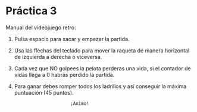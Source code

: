  # Práctica 3
Manual del videojuego retro:

1. Pulsa espacio para sacar y empezar la partida.

2. Usa las flechas del teclado para mover la raqueta de manera horizontal de izquierda a derecha o viceversa.

3. Cada vez que NO golpees la pelota perderas una vida, si el contador de vidas llega a 0 habrás perdido la partida.

4. Para ganar debes romper todos los ladrillos y así conseguir la máxima puntuación (45 puntos).

                            ¡Ánimo!